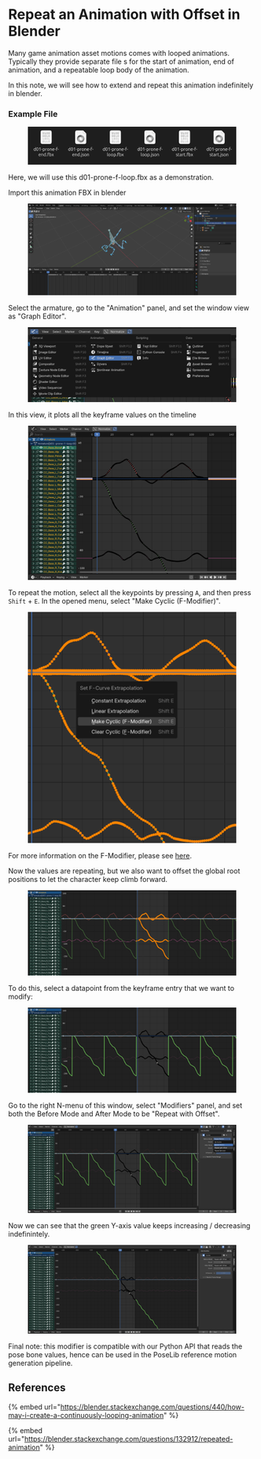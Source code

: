 # Repeat an Animation with Offset in Blender



Many game animation asset motions comes with looped animations. Typically they provide separate file s for the start of animation, end of animation, and a repeatable loop body of the animation.

In this note, we will see how to extend and repeat this animation indefinitely in blender.



### Example File

<figure><img src="../.gitbook/assets/image (266).png" alt=""><figcaption></figcaption></figure>

Here, we will use this d01-prone-f-loop.fbx as a demonstration.



Import this animation FBX in blender

<figure><img src="../.gitbook/assets/image (267).png" alt=""><figcaption></figcaption></figure>



Select the armature, go to the "Animation" panel, and set the window view as "Graph Editor".

<figure><img src="../.gitbook/assets/image (268).png" alt=""><figcaption></figcaption></figure>

In this view, it plots all the keyframe values on the timeline

<figure><img src="../.gitbook/assets/image (269).png" alt=""><figcaption></figcaption></figure>



To repeat the motion, select all the keypoints by pressing `A`, and then press `Shift` + `E`. In the opened menu, select "Make Cyclic (F-Modifier)".&#x20;

<figure><img src="../.gitbook/assets/image (270).png" alt=""><figcaption></figcaption></figure>

For more information on the F-Modifier, please see [here](https://docs.blender.org/manual/en/latest/editors/graph_editor/fcurves/modifiers.html#cycles).



Now the values are repeating, but we also want to offset the global root positions to let the character keep climb forward.

<figure><img src="../.gitbook/assets/image (271).png" alt=""><figcaption></figcaption></figure>



To do this, select a datapoint from the keyframe entry that we want to modify:

<figure><img src="../.gitbook/assets/image (272).png" alt=""><figcaption></figcaption></figure>

Go to the right N-menu of this window, select "Modifiers" panel, and set both the Before Mode and After Mode to be "Repeat with Offset".

<figure><img src="../.gitbook/assets/image (273).png" alt=""><figcaption></figcaption></figure>



Now we can see that the green Y-axis value keeps increasing / decreasing indefinintely.

<figure><img src="../.gitbook/assets/image (274).png" alt=""><figcaption></figcaption></figure>



Final note: this modifier is compatible with our Python API that reads the pose bone values, hence can be used in the PoseLib reference motion generation pipeline.





## References

{% embed url="https://blender.stackexchange.com/questions/440/how-may-i-create-a-continuously-looping-animation" %}

{% embed url="https://blender.stackexchange.com/questions/132912/repeated-animation" %}
